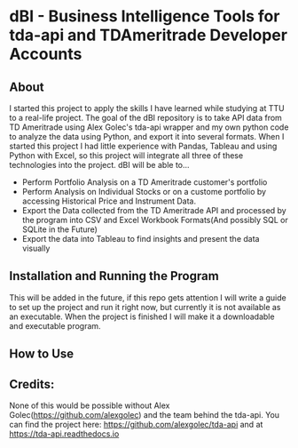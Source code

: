 # dBI - Business Intelligence Tools for tda-api and TDAmeritrade Developer Accounts

## About
I started this project to apply the skills I have learned while studying at TTU to a real-life project. The goal of the dBI repository is to take API data from TD Ameritrade using Alex Golec's tda-api wrapper and my own python code to analyze the data using Python, and export it into several formats. When I started this project I had little experience with Pandas, Tableau and using Python with Excel, so this project will integrate all three of these technologies into the project. dBI will be able to...
- Perform Portfolio Analysis on a TD Ameritrade customer's portfolio
- Perform Analysis on Individual Stocks or on a custome portfolio by accessing Historical Price and Instrument Data.
- Export the Data collected from the TD Ameritrade API and processed by the program into CSV and Excel Workbook Formats(And possibly SQL or SQLite in the Future)
- Export the data into Tableau to find insights and present the data visually

## Installation and Running the Program
This will be added in the future, if this repo gets attention I will write a guide to set up the project and run it right now, but currently it is not available as an executable. When the project is finished I will make it a downloadable and executable program.

## How to Use

## Credits:
None of this would be possible without Alex Golec(https://github.com/alexgolec) and the team behind the tda-api. You can find the project here: https://github.com/alexgolec/tda-api and at https://tda-api.readthedocs.io

